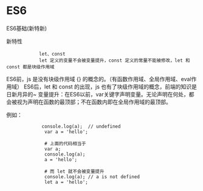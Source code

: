 # ES6
ES6基础(新特新)

新特性

                let、const
                let 定义的变量不会被变量提升，const 定义的常量不能被修改，let 和 const 都是块级作用域


ES6前，js 是没有块级作用域 {} 的概念的。（有函数作用域、全局作用域、eval作用域）
ES6后，let 和 const 的出现，js 也有了块级作用域的概念，前端的知识是日新月异的~
变量提升：在ES6以前，var关键字声明变量。无论声明在何处，都会被视为声明在函数的最顶部；不在函数内即在全局作用域的最顶部。

 例如：
 
                 console.log(a);  // undefined
                  var a = 'hello';

                  # 上面的代码相当于
                  var a;
                  console.log(a);
                  a = 'hello';

                  # 而 let 就不会被变量提升
                  console.log(a); // a is not defined
                  let a = 'hello';

 
 
 
 
 





